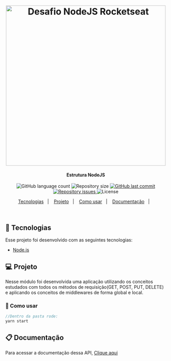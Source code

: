 
<h1 align="center">
    <img alt="Desafio NodeJS Rocketseat" title="apis" src="EstruturaNodeJS.png" width="500px" />
</h1>

<h4 align="center">
  Estrutura NodeJS
</h4>
<p align="center">
  <img alt="GitHub language count" src="https://img.shields.io/github/languages/count/danjosepad/Desafio-1-NodeJS-Rocketseat">

  <img alt="Repository size" src="https://img.shields.io/github/repo-size/danjosepad/Desafio-1-NodeJS-Rocketseat">
  
  <a href="https://github.com/danjosepad/Desafio-1-NodeJS-Rocketseat/commits/master">
    <img alt="GitHub last commit" src="https://img.shields.io/github/last-commit/danjosepad/Desafio-1-NodeJS-Rocketseat">
  </a>

  <a href="https://github.com/danjosepad/Desafio-1-NodeJS-Rocketseat/issues">
    <img alt="Repository issues" src="https://img.shields.io/github/issues/danjosepad/Desafio-1-NodeJS-Rocketseat">
  </a>

  <img alt="License" src="https://img.shields.io/badge/license-MIT-brightgreen">
</p>

<p align="center">
  <a href="#rocket-tecnologias">Tecnologias</a>&nbsp;&nbsp;&nbsp;|&nbsp;&nbsp;&nbsp;
  <a href="#-projeto">Projeto</a>&nbsp;&nbsp;&nbsp;|&nbsp;&nbsp;&nbsp;
  <a href="#book-como-usar">Como usar</a>&nbsp;&nbsp;&nbsp;|&nbsp;&nbsp;&nbsp;
  <a href="#clipboard-documentação">Documentação</a>&nbsp;&nbsp;&nbsp;|&nbsp;&nbsp;&nbsp;
</p>

<br>

## :rocket: Tecnologias

Esse projeto foi desenvolvido com as seguintes tecnologias:

- [Node.js](https://nodejs.org/en/)

## 💻 Projeto

Nesse módulo foi desenvolvida uma aplicação utilizando os conceitos estudados com todos os métodos de requisição(GET, POST, PUT, DELETE) e aplicando os conceitos de middlewares de forma global e local.

### :book: Como usar

```javascript
//Dentro da pasta rode:
yarn start
```
## :clipboard: Documentação

Para acessar a documentação dessa API, [Clique aqui](https://gobarber.docs.apiary.io/)

